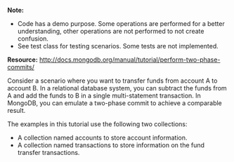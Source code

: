 **Note:** 
 - Code has a demo purpose. Some operations are performed for a better understanding, other operations are not performed to not create confusion.
 - See test class for testing scenarios. Some tests are not implemented. 

**Resource:** http://docs.mongodb.org/manual/tutorial/perform-two-phase-commits/

Consider a scenario where you want to transfer funds from account A to account B. In a relational database system, you can subtract the funds from A and add the funds to B in a single multi-statement transaction. In MongoDB, you can emulate a two-phase commit to achieve a comparable result.

The examples in this tutorial use the following two collections:

- A collection named accounts to store account information.
- A collection named transactions to store information on the fund transfer transactions.